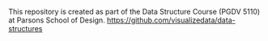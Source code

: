 This repository is created as part of the Data Structure Course (PGDV 5110) at Parsons School of Design. 
https://github.com/visualizedata/data-structures
